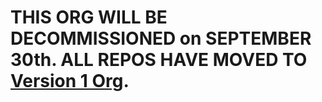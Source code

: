 # THIS ORG WILL BE DECOMMISSIONED on SEPTEMBER 30th. ALL REPOS HAVE MOVED TO [Version 1 Org](https://github.com/Version1).
